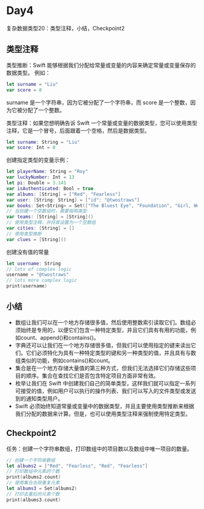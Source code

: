 # Day4

复杂数据类型20：类型注释，小结，Checkpoint2

## 类型注释

类型推断：Swift 能够根据我们分配给常量或变量的内容来确定常量或变量保存的数据类型。
例如：

```swift
let surname = "Liu"
var score = 0
```

surname 是一个字符串，因为它被分配了一个字符串，而 score 是一个整数，因为它被分配了一个整数。

类型注释：如果您想明确告诉 Swift 一个常量或变量的数据类型，您可以使用类型注释，它是一个冒号，后面跟着一个空格，然后是数据类型。

```swift
let surname: String = "Liu"
var score: Int = 0
```

创建指定类型的变量示例：

```swift
let playerName: String = "Roy"
var luckyNumber: Int = 13
let pi: Double = 3.141
var isAuthenticated: Bool = true
var albums: [String] = ["Red", "Fearless"]
var user: [String: String] = ["id": "@twostraws"]
var books: Set<String> = Set(["The Bluest Eye", "Foundation", "Girl, Woman, Other"])
// 当创建一个空数组时，需要指明类型
var teams: [String] = [String]()
// 使用类型注释，并将其设置为一个空数组
var cities: [String] = []
// 使用类型推断
var clues = [String]()
```

创建没有值的常量

```swift
let username: String
// lots of complex logic
username = "@twostraws"
// lots more complex logic
print(username)
```

## 小结

- 数组让我们可以在一个地方存储很多值，然后使用整数索引读取它们。数组必须始终是专用的，以便它们包含一种特定类型，并且它们具有有用的功能，例如count、append()和contains()。
- 字典还可以让我们在一个地方存储很多值，但我们可以使用指定的键来读出它们。它们必须特化为具有一种特定类型的键和另一种类型的值，并且具有与数组类似的功能，例如contains()和count。
- 集合是在一个地方存储大量值的第三种方式，但我们无法选择它们存储这些项目的顺序。集合在查找它们是否包含特定项目方面非常有效。
- 枚举让我们在 Swift 中创建我们自己的简单类型，这样我们就可以指定一系列可接受的值，例如用户可以执行的操作列表、我们可以写入的文件类型或发送到的通知类型用户。
- Swift 必须始终知道常量或变量中的数据类型，并且主要使用类型推断来根据我们分配的数据来计算。但是，也可以使用类型注释来强制使用特定类型。

## Checkpoint2

任务：创建一个字符串数组，打印数组中的项目数以及数组中唯一项目的数量。

```swift
// 创建一个字符串数组
let albums2 = ["Red", "Fearless", "Red", "Fearless"]
// 打印数组中元素的个数
print(albums2.count)
// 使用集合去除重复元素
let albums3 = Set(albums2)
// 打印去重后的元素个数
print(albums3.count)
```
